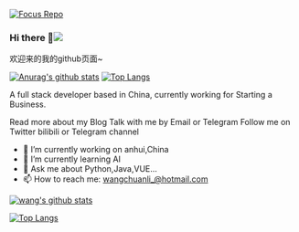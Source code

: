 [![Focus Repo](https://cdn.docsmall.com/assets/img/28376f5.gif)](https://github.com/wangchuanli001)
### Hi there 👋![]( https://visitor-badge.glitch.me/badge?page_id=wangchuanli001)

欢迎来的我的github页面~

[![Anurag's github stats](https://github-readme-stats.vercel.app/api?username=wangchuanli001&count_private=true&show_icons=true)](https://github.com/anuraghazra/github-readme-stats)
[![Top Langs](https://github-readme-stats.vercel.app/api/top-langs/?username=anuraghazra&hide=html,css)](https://github.com/wangchuanli001)

A full stack developer based in China, currently working for Starting a Business.

Read more about my Blog
Talk with me by Email or Telegram
Follow me on Twitter bilibili or Telegram channel

- 🔭 I’m currently working on anhui,China
- 🌱 I’m currently learning AI
- 💬 Ask me about Python,Java,VUE...
- 📫 How to reach me: wangchuanli_@hotmail.com
<!-- 
- 😄 Pronouns: ...
- ⚡ Fun fact: ...
-->
[![wang's github stats](https://github-readme-stats.vercel.app/api?username=wangchuanli001)](https://github.com/anuraghazra/github-readme-stats)

[![Top Langs](https://github-readme-stats.vercel.app/api/top-langs/?username=anuraghazra)](https://github.com/anuraghazra/github-readme-stats)
